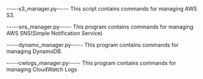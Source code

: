 -----s3_manager.py-----
This script contains commands for managing AWS S3.

-----sns_manager.py-----
This program contains commands for managing AWS SNS(Simple Notification Service)

-----dynamo_manager.py-----
This program contains commands for managing DynamoDB.

-----cwlogs_manager.py-----
This program contains commands for managing CloudWatch Logs
